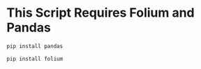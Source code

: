 # This Script Requires Folium and Pandas
```python
pip install pandas
```
```python
pip install folium
```
